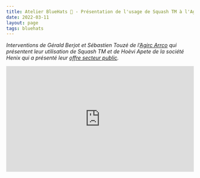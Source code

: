 ```yaml
---
title: Atelier BlueHats 🧢 - Présentation de l'usage de Squash TM à l'Agirc Arrco
date: 2022-03-11
layout: page
tags: bluehats
---
```


*Interventions de Gérald Berjot et Sébastien Touzé de l’[Agirc Arrco](https://www.agirc-arrco.fr) qui présentent leur utilisation de Squash TM et de Hoèvi Apete de la société Henix qui a présenté leur [offre secteur public](https://www.squashtest.com/squash-entites-publiques).*

<div style="position:relative;padding-bottom:56.25%;height:0;overflow:hidden;"> <iframe style="width:100%;height:100%;position:absolute;left:0px;top:0px;overflow:hidden" frameborder="0" type="text/html" src="https://www.dailymotion.com/embed/video/x88z7ua" width="100%" height="100%" allowfullscreen > </iframe> </div>
